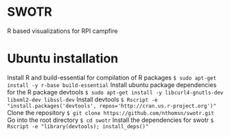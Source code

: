 # SWOTR
R based visualizations for RPI campfire

# Ubuntu installation
Install R and build-essential for compilation of R packages
```$ sudo apt-get install -y r-base build-essential```
Install ubuntu package dependencies for the R package devtools
```$ sudo apt-get install -y libcurl4-gnutls-dev libxml2-dev libssl-dev```
Install devtools
```$ Rscript -e "install.packages('devtools', repos='http://cran.us.r-project.org')"```
Clone the repository
```$ git clone https://github.com/nthomsn/swotr.git```
Go into the root directory
```$ cd swotr```
Install the dependencies for swotr
```$ Rscript -e "library(devtools); install_deps()"```
